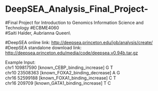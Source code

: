 # DeepSEA_Analysis_Final_Project-
#Final Project for Introduction to Genomics Information Science and Technology
#ECBME4060\
#Saiti Halder, Aubrianna Queen\

#DeepSEA online link: http://deepsea.princeton.edu/job/analysis/create/ \
#DeepSEA standalone download link: http://deepsea.princeton.edu/media/code/deepsea.v0.94b.tar.gz 

Example Input: \
chr1	109817590	[known_CEBP_binding_increase] 	 G T  \
chr10	23508363	[known_FOXA2_binding_decrease]	 A G  \
chr16	52599188	[known_FOXA1_binding_increase]	 C T  \
chr16	209709	  [known_GATA1_binding_increase]   T C  

